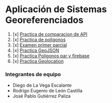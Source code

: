 # Aplicación de Sistemas Georeferenciados

1. [x] [Practica de comparacion de API](https://geo.deleoncastilla.co/semestre7/actividad1)
2. [x] [Practica de poligonos](https://geo.deleoncastilla.co/semestre7/actividad2)
3. [x] [Examen primer parcial](https://geo.deleoncastilla.co/semestre7/examen)
4. [x] [Practica GeoJSON](https://geo.deleoncastilla.co/semestre7/actividad3)
5. [x] [Practica Poligonos par y firebase](https://geo.deleoncastilla.co/semestre7/actividad4)
6. [x] [Practica Geolocation](https://geo.deleoncastilla.co/semestre7/actividad5)


### Integrantes de equipo
- Diego de La Vega Escalante
- Rodrigo Eugenio de León Castilla
- José Pablo Gutiérrez Paliza
